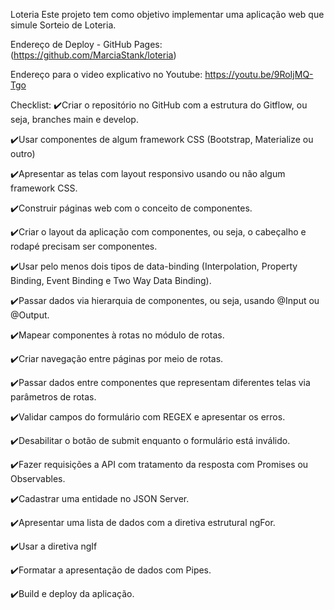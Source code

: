 Loteria
Este projeto tem como objetivo implementar uma aplicação web que simule Sorteio de Loteria.

Endereço de Deploy - GitHub Pages: (https://github.com/MarciaStank/loteria)

Endereço para o video explicativo no Youtube: https://youtu.be/9RoIjMQ-Tgo

Checklist:
✔️Criar o repositório no GitHub com a estrutura do Gitflow, ou seja, branches main e develop.

✔️Usar componentes de algum framework CSS (Bootstrap, Materialize ou outro)

✔️Apresentar as telas com layout responsivo usando ou não algum framework CSS.

✔️Construir páginas web com o conceito de componentes.

✔️Criar o layout da aplicação com componentes, ou seja, o cabeçalho e rodapé precisam ser componentes.

✔️Usar pelo menos dois tipos de data-binding (Interpolation, Property Binding, Event Binding e Two Way Data Binding).

✔️Passar dados via hierarquia de componentes, ou seja, usando @Input ou @Output.

✔️Mapear componentes à rotas no módulo de rotas.

✔️Criar navegação entre páginas por meio de rotas.

✔️Passar dados entre componentes que representam diferentes telas via parâmetros de rotas.

✔️Validar campos do formulário com REGEX e apresentar os erros.

✔️Desabilitar o botão de submit enquanto o formulário está inválido.

✔️Fazer requisições a API com tratamento da resposta com Promises ou Observables.

✔️Cadastrar uma entidade no JSON Server.

✔️Apresentar uma lista de dados com a diretiva estrutural ngFor.

✔️Usar a diretiva ngIf

✔️Formatar a apresentação de dados com Pipes.

✔️Build e deploy da aplicação.
